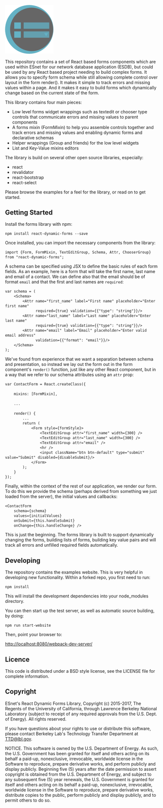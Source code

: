 <img src="https://github.com/esnet/react-dynamic-forms/blob/react-15/src/website/img/forms.png" alt="logo" width="160px"/>

This repository contains a set of React based forms components which are used within ESnet for our network database application (ESDB), but could be used by any React based project needing to build complex forms. It allows you to specify form schema while still allowing complete control over layout in the form render(). It makes it simple to track errors and missing values within a page. And it makes it easy to build forms which dynamically change based on the current state of the form.

This library contains four main pieces:

 * Low level forms widget wrappings such as textedit or chooser type controls that communicate errors and missing values to parent components
 * A forms mixin (FormMixin) to help you assemble controls together and track errors and missing values and enabling dynamic forms and declarative schemas
 * Helper wrappings (Group and friends) for the low level widgets
 * List and Key-Value mixins editors

The library is build on several other open source libraries, especially:
 * react
 * revalidator
 * react-bootstrap
 * react-select

Please browse the examples for a feel for the library, or read on to get started.

Getting Started
---------------

Install the forms library with npm:

    npm install react-dynamic-forms --save

Once installed, you can import the necessary components from the library:

    import {Form, FormMixin, TextEditGroup, Schema, Attr, ChooserGroup} from "react-dynamic-forms";

A schema can be specified using JSX to define the basic rules of each form fields. As an example, here is a form that will take the first name, last name and email of a contact. We can define also that the email should be of format `email` and that the first and last names are `required`:

    var schema = (
        <Schema>
            <Attr name="first_name" label="First name" placeholder="Enter first name"
                  required={true} validation={{"type": "string"}}/>
            <Attr name="last_name" label="Last name" placeholder="Enter last name"
                  required={true} validation={{"type": "string"}}/>
            <Attr name="email" label="Email" placeholder="Enter valid email address"
                  validation={{"format": "email"}}/>
        </Schema>
    );

We've found from experience that we want a separation between schema and presentation, so instead we lay out the form out in the form component's `render()` function, just like any other React component, but in a way that we refer to our schema attributes using an `attr` prop:

    var ContactForm = React.createClass({

        mixins: [FormMixin],

        ...

        render() {
            ...
            return (
                <Form style={formStyle}>
                    <TextEditGroup attr="first_name" width={300} />
                    <TextEditGroup attr="last_name" width={300} />
                    <TextEditGroup attr="email" />
                    <hr />
                    <input className="btn btn-default" type="submit" value="Submit" disabled={disableSubmit}/>
                </Form>
            );
        }
    });

Finally, within the context of the rest of our application, we render our form. To do this we provide the schema (perhaps derived from something we just loaded from the server), the initial values and callbacks:

    <ContactForm
        schema={schema}
        values={initialValues}
        onSubmit={this.handleSubmit}
        onChange={this.handleChange} />

This is just the beginning. The forms library is built to support dynamically changing the forms, building lists of forms, building key value pairs and will track all errors and unfilled required fields automatically.

Developing
----------

The repository contains the examples website. This is very helpful in developing new functionality. Within a forked repo, you first need to run:

    npm install

This will install the development dependencies into your node_modules directory.

You can then start up the test server, as well as automatic source building, by doing:

    npm run start-website

Then, point your browser to:

[http://localhost:8080/webpack-dev-server/](http://localhost:8080/webpack-dev-server/)

Licence
-------

This code is distributed under a BSD style license, see the LICENSE file for complete information.

Copyright
---------

ESnet's React Dynamic Forms Library, Copyright (c) 2015-2017, The Regents of the University of California, through Lawrence Berkeley National Laboratory (subject to receipt of any required approvals from the U.S. Dept. of Energy). All rights reserved.

If you have questions about your rights to use or distribute this software, please contact Berkeley Lab's Technology Transfer Department at TTD@lbl.gov.

NOTICE. This software is owned by the U.S. Department of Energy. As such, the U.S. Government has been granted for itself and others acting on its behalf a paid-up, nonexclusive, irrevocable, worldwide license in the Software to reproduce, prepare derivative works, and perform publicly and display publicly. Beginning five (5) years after the date permission to assert copyright is obtained from the U.S. Department of Energy, and subject to any subsequent five (5) year renewals, the U.S. Government is granted for itself and others acting on its behalf a paid-up, nonexclusive, irrevocable, worldwide license in the Software to reproduce, prepare derivative works, distribute copies to the public, perform publicly and display publicly, and to permit others to do so.
